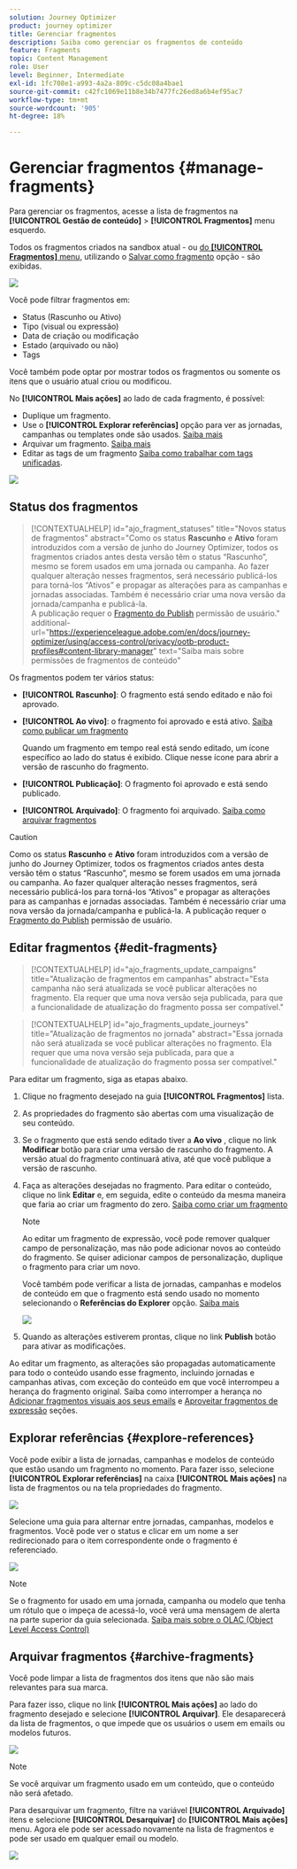 ```yaml
---
solution: Journey Optimizer
product: journey optimizer
title: Gerenciar fragmentos
description: Saiba como gerenciar os fragmentos de conteúdo
feature: Fragments
topic: Content Management
role: User
level: Beginner, Intermediate
exl-id: 1fc708e1-a993-4a2a-809c-c5dc08a4bae1
source-git-commit: c42fc1069e11b8e34b7477fc26ed8a6b4ef95ac7
workflow-type: tm+mt
source-wordcount: '905'
ht-degree: 18%

---
```


# Gerenciar fragmentos {#manage-fragments}

Para gerenciar os fragmentos, acesse a lista de fragmentos na **[!UICONTROL Gestão de conteúdo]** > **[!UICONTROL Fragmentos]** menu esquerdo.

Todos os fragmentos criados na sandbox atual - ou [do **[!UICONTROL Fragmentos]** menu](#create-fragments), utilizando o [Salvar como fragmento](#save-as-fragment) opção - são exibidas.

![](assets/fragment-list-filters.png)

Você pode filtrar fragmentos em:

* Status (Rascunho ou Ativo)
* Tipo (visual ou expressão)
* Data de criação ou modificação
* Estado (arquivado ou não)
* Tags

Você também pode optar por mostrar todos os fragmentos ou somente os itens que o usuário atual criou ou modificou.

No **[!UICONTROL Mais ações]** ao lado de cada fragmento, é possível:

* Duplique um fragmento.
* Use o **[!UICONTROL Explorar referências]** opção para ver as jornadas, campanhas ou templates onde são usados. [Saiba mais](#explore-references)
* Arquivar um fragmento. [Saiba mais](#archive-fragments)
* Editar as tags de um fragmento [Saiba como trabalhar com tags unificadas](../start/search-filter-categorize.md#tags).

![](assets/fragment-list-more-actions.png)

## Status dos fragmentos

>[!CONTEXTUALHELP]
>id="ajo_fragment_statuses"
>title="Novos status de fragmentos"
>abstract="Como os status **Rascunho** e **Ativo** foram introduzidos com a versão de junho do Journey Optimizer, todos os fragmentos criados antes desta versão têm o status “Rascunho”, mesmo se forem usados em uma jornada ou campanha. Ao fazer qualquer alteração nesses fragmentos, será necessário publicá-los para torná-los “Ativos” e propagar as alterações para as campanhas e jornadas associadas. Também é necessário criar uma nova versão da jornada/campanha e publicá-la. <br/>A publicação requer o <a href="https://experienceleague.adobe.com/en/docs/journey-optimizer/using/access-control/privacy/ootb-product-profiles#content-library-manage">Fragmento do Publish</a> permissão de usuário."
>additional-url="https://experienceleague.adobe.com/en/docs/journey-optimizer/using/access-control/privacy/ootb-product-profiles#content-library-manager" text="Saiba mais sobre permissões de fragmentos de conteúdo"

Os fragmentos podem ter vários status:

* **[!UICONTROL Rascunho]**: O fragmento está sendo editado e não foi aprovado.

* **[!UICONTROL Ao vivo]**: o fragmento foi aprovado e está ativo. [Saiba como publicar um fragmento](../content-management/create-fragments.md#publish)

  Quando um fragmento em tempo real está sendo editado, um ícone específico ao lado do status é exibido. Clique nesse ícone para abrir a versão de rascunho do fragmento.

* **[!UICONTROL Publicação]**: O fragmento foi aprovado e está sendo publicado.
* **[!UICONTROL Arquivado]**: O fragmento foi arquivado. [Saiba como arquivar fragmentos](#archive-fragments)

>[!CAUTION]
>
>Como os status **Rascunho** e **Ativo** foram introduzidos com a versão de junho do Journey Optimizer, todos os fragmentos criados antes desta versão têm o status “Rascunho”, mesmo se forem usados em uma jornada ou campanha. Ao fazer qualquer alteração nesses fragmentos, será necessário publicá-los para torná-los “Ativos” e propagar as alterações para as campanhas e jornadas associadas. Também é necessário criar uma nova versão da jornada/campanha e publicá-la. A publicação requer o [Fragmento do Publish](../administration/ootb-product-profiles.md#content-library-manager) permissão de usuário.

## Editar fragmentos {#edit-fragments}

>[!CONTEXTUALHELP]
>id="ajo_fragments_update_campaigns"
>title="Atualização de fragmentos em campanhas"
>abstract="Esta campanha não será atualizada se você publicar alterações no fragmento. Ela requer que uma nova versão seja publicada, para que a funcionalidade de atualização do fragmento possa ser compatível."

>[!CONTEXTUALHELP]
>id="ajo_fragments_update_journeys"
>title="Atualização de fragmentos no jornada"
>abstract="Essa jornada não será atualizada se você publicar alterações no fragmento. Ela requer que uma nova versão seja publicada, para que a funcionalidade de atualização do fragmento possa ser compatível."

Para editar um fragmento, siga as etapas abaixo.

1. Clique no fragmento desejado na guia **[!UICONTROL Fragmentos]** lista.

1. As propriedades do fragmento são abertas com uma visualização de seu conteúdo.

1. Se o fragmento que está sendo editado tiver a **Ao vivo** , clique no link **Modificar** botão para criar uma versão de rascunho do fragmento. A versão atual do fragmento continuará ativa, até que você publique a versão de rascunho.

1. Faça as alterações desejadas no fragmento. Para editar o conteúdo, clique no link **Editar** e, em seguida, edite o conteúdo da mesma maneira que faria ao criar um fragmento do zero. [Saiba como criar um fragmento](#create-from-scratch)

   >[!NOTE]
   >
   >Ao editar um fragmento de expressão, você pode remover qualquer campo de personalização, mas não pode adicionar novos ao conteúdo do fragmento. Se quiser adicionar campos de personalização, duplique o fragmento para criar um novo.

   Você também pode verificar a lista de jornadas, campanhas e modelos de conteúdo em que o fragmento está sendo usado no momento selecionando o **Referências do Explorer** opção. [Saiba mais](#explore-references)

   ![](assets/fragment-edit.png)

1. Quando as alterações estiverem prontas, clique no link **Publish** botão para ativar as modificações.

Ao editar um fragmento, as alterações são propagadas automaticamente para todo o conteúdo usando esse fragmento, incluindo jornadas e campanhas ativas, com exceção do conteúdo em que você interrompeu a herança do fragmento original. Saiba como interromper a herança no [Adicionar fragmentos visuais aos seus emails](../email/use-visual-fragments.md#break-inheritance) e [Aproveitar fragmentos de expressão](../personalization/use-expression-fragments.md#break-inheritance) seções.

## Explorar referências {#explore-references}

Você pode exibir a lista de jornadas, campanhas e modelos de conteúdo que estão usando um fragmento no momento. Para fazer isso, selecione **[!UICONTROL Explorar referências]** na caixa **[!UICONTROL Mais ações]** na lista de fragmentos ou na tela propriedades do fragmento.

![](assets/fragment-explore-references.png)

Selecione uma guia para alternar entre jornadas, campanhas, modelos e fragmentos. Você pode ver o status e clicar em um nome a ser redirecionado para o item correspondente onde o fragmento é referenciado.

![](assets/fragment-usage-screen.png)

>[!NOTE]
>
>Se o fragmento for usado em uma jornada, campanha ou modelo que tenha um rótulo que o impeça de acessá-lo, você verá uma mensagem de alerta na parte superior da guia selecionada. [Saiba mais sobre o OLAC (Object Level Access Control)](../administration/object-based-access.md)

## Arquivar fragmentos {#archive-fragments}

Você pode limpar a lista de fragmentos dos itens que não são mais relevantes para sua marca.

Para fazer isso, clique no link **[!UICONTROL Mais ações]** ao lado do fragmento desejado e selecione **[!UICONTROL Arquivar]**. Ele desaparecerá da lista de fragmentos, o que impede que os usuários o usem em emails ou modelos futuros.

![](assets/fragment-list-archive.png)

>[!NOTE]
>
>Se você arquivar um fragmento usado em um conteúdo, <!--it will remain in the email or template, but you won't be able to select it from the fragment list to edit it-->que o conteúdo não será afetado.

Para desarquivar um fragmento, filtre na variável **[!UICONTROL Arquivado]** itens e selecione **[!UICONTROL Desarquivar]** do **[!UICONTROL Mais ações]** menu. Agora ele pode ser acessado novamente na lista de fragmentos e pode ser usado em qualquer email ou modelo.

![](assets/fragment-list-unarchive.png)
